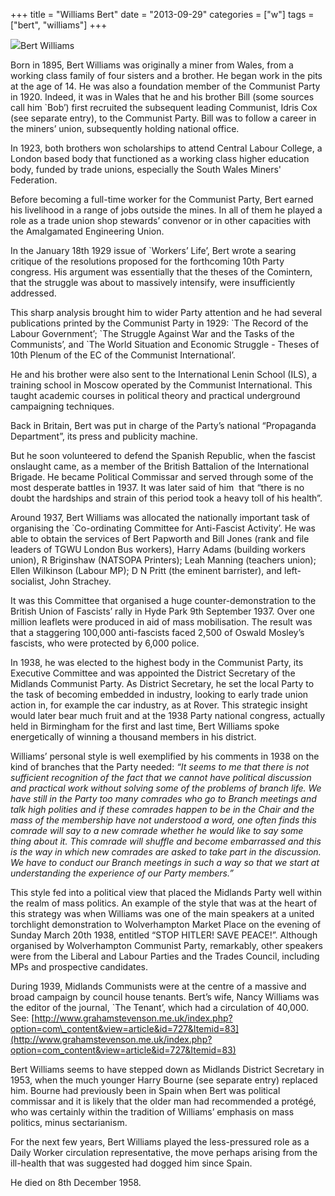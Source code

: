 +++
title = "Williams Bert"
date = "2013-09-29"
categories = ["w"]
tags = ["bert", "williams"]
+++

![](https://grahamstevenson.me.uk/wp-content/uploads/2020/01/1F1D6838-CD1C-4C6F-A5C0-689A56CC5C2C-196x300.jpeg)Bert Williams

Born in 1895, Bert Williams was originally a miner from Wales, from a working class family of four sisters and a brother. He began work in the pits at the age of 14. He was also a foundation member of the Communist Party in 1920. Indeed, it was in Wales that he and his brother Bill (some sources call him \`Bob’) first recruited the subsequent leading Communist, Idris Cox (see separate entry), to the Communist Party. Bill was to follow a career in the miners’ union, subsequently holding national office.

In 1923, both brothers won scholarships to attend Central Labour College, a London based body that functioned as a working class higher education body, funded by trade unions, especially the South Wales Miners' Federation.

Before becoming a full-time worker for the Communist Party, Bert earned his livelihood in a range of jobs outside the mines. In all of them he played a role as a trade union shop stewards’ convenor or in other capacities with the Amalgamated Engineering Union.

In the January 18th 1929 issue of \`Workers’ Life’, Bert wrote a searing critique of the resolutions proposed for the forthcoming 10th Party congress. His argument was essentially that the theses of the Comintern, that the struggle was about to massively intensify, were insufficiently addressed.

This sharp analysis brought him to wider Party attention and he had several publications printed by the Communist Party in 1929: \`The Record of the Labour Government’; \`The Struggle Against War and the Tasks of the Communists’, and \`The World Situation and Economic Struggle - Theses of 10th Plenum of the EC of the Communist International’.

He and his brother were also sent to the International Lenin School (ILS), a training school in Moscow operated by the Communist International. This taught academic courses in political theory and practical underground campaigning techniques.

Back in Britain, Bert was put in charge of the Party’s national “Propaganda Department”, its press and publicity machine.

But he soon volunteered to defend the Spanish Republic, when the fascist onslaught came, as a member of the British Battalion of the International Brigade. He became Political Commissar and served through some of the most desperate battles in 1937. It was later said of him  that “there is no doubt the hardships and strain of this period took a heavy toll of his health”.

Around 1937, Bert Williams was allocated the nationally important task of organising the \`Co-ordinating Committee for Anti-Fascist Activity’. He was able to obtain the services of Bert Papworth and Bill Jones (rank and file leaders of TGWU London Bus workers), Harry Adams (building workers union), R Briginshaw (NATSOPA Printers); Leah Manning (teachers union); Ellen Wilkinson (Labour MP); D N Pritt (the eminent barrister), and left-socialist, John Strachey.

It was this Committee that organised a huge counter-demonstration to the British Union of Fascists’ rally in Hyde Park 9th September 1937. Over one million leaflets were produced in aid of mass mobilisation. The result was that a staggering 100,000 anti-fascists faced 2,500 of Oswald Mosley’s fascists, who were protected by 6,000 police.

In 1938, he was elected to the highest body in the Communist Party, its Executive Committee and was appointed the District Secretary of the Midlands Communist Party. As District Secretary, he set the local Party to the task of becoming embedded in industry, looking to early trade union action in, for example the car industry, as at Rover. This strategic insight would later bear much fruit and at the 1938 Party national congress, actually held in Birmingham for the first and last time, Bert Williams spoke energetically of winning a thousand members in his district.    

Williams’ personal style is well exemplified by his comments in 1938 on the kind of branches that the Party needed: _“It seems to me that there is not sufficient recognition of the fact that we cannot have political discussion and practical work without solving some of the problems of branch life. We have still in the Party too many comrades who go to Branch meetings and talk high polities and if these comrades happen to be in the Chair and the mass of the membership have not understood a word, one often finds this comrade will say to a new comrade whether he would like to say some thing about it. This comrade will shuffle and become embarrassed and this is the way in which new comrades are asked to take part in the discussion. We have to conduct our Branch meetings in such a way so that we start at understanding the experience of our Party members.”_ 

This style fed into a political view that placed the Midlands Party well within the realm of mass politics. An example of the style that was at the heart of this strategy was when Williams was one of the main speakers at a united torchlight demonstration to Wolverhampton Market Place on the evening of Sunday March 20th 1938, entitled “STOP HITLER! SAVE PEACE!”. Although organised by Wolverhampton Communist Party, remarkably, other speakers were from the Liberal and Labour Parties and the Trades Council, including MPs and prospective candidates.

During 1939, Midlands Communists were at the centre of a massive and broad campaign by council house tenants. Bert’s wife, Nancy Williams was the editor of the journal, \`The Tenant’, which had a circulation of 40,000. See: [http://www.grahamstevenson.me.uk/index.php?option=com\_content&view=article&id=727&Itemid=83](http://www.grahamstevenson.me.uk/index.php?option=com_content&view=article&id=727&Itemid=83)

Bert Williams seems to have stepped down as Midlands District Secretary in 1953, when the much younger Harry Bourne (see separate entry) replaced him. Bourne had previously been in Spain when Bert was political commissar and it is likely that the older man had recommended a protégé, who was certainly within the tradition of Williams’ emphasis on mass politics, minus sectarianism.

For the next few years, Bert Williams played the less-pressured role as a Daily Worker circulation representative, the move perhaps arising from the ill-health that was suggested had dogged him since Spain.

He died on 8th December 1958.
